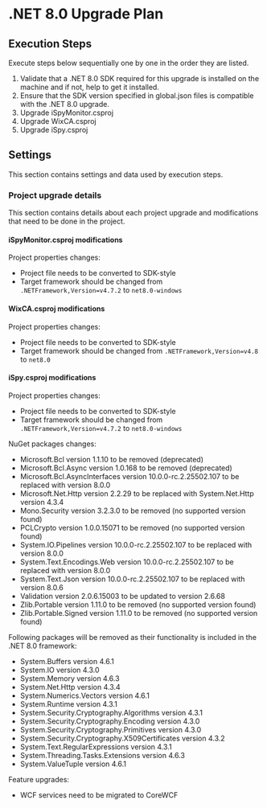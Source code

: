 # .NET 8.0 Upgrade Plan

## Execution Steps

Execute steps below sequentially one by one in the order they are listed.

1. Validate that a .NET 8.0 SDK required for this upgrade is installed on the machine and if not, help to get it installed.
2. Ensure that the SDK version specified in global.json files is compatible with the .NET 8.0 upgrade.
3. Upgrade iSpyMonitor.csproj
4. Upgrade WixCA.csproj
5. Upgrade iSpy.csproj

## Settings

This section contains settings and data used by execution steps.

### Project upgrade details
This section contains details about each project upgrade and modifications that need to be done in the project.

#### iSpyMonitor.csproj modifications

Project properties changes:
  - Project file needs to be converted to SDK-style
  - Target framework should be changed from `.NETFramework,Version=v4.7.2` to `net8.0-windows`

#### WixCA.csproj modifications

Project properties changes:
  - Project file needs to be converted to SDK-style
  - Target framework should be changed from `.NETFramework,Version=v4.8` to `net8.0`

#### iSpy.csproj modifications

Project properties changes:
  - Project file needs to be converted to SDK-style
  - Target framework should be changed from `.NETFramework,Version=v4.7.2` to `net8.0-windows`

NuGet packages changes:
  - Microsoft.Bcl version 1.1.10 to be removed (deprecated)
  - Microsoft.Bcl.Async version 1.0.168 to be removed (deprecated)
  - Microsoft.Bcl.AsyncInterfaces version 10.0.0-rc.2.25502.107 to be replaced with version 8.0.0
  - Microsoft.Net.Http version 2.2.29 to be replaced with System.Net.Http version 4.3.4
  - Mono.Security version 3.2.3.0 to be removed (no supported version found)
  - PCLCrypto version 1.0.0.15071 to be removed (no supported version found)
  - System.IO.Pipelines version 10.0.0-rc.2.25502.107 to be replaced with version 8.0.0
  - System.Text.Encodings.Web version 10.0.0-rc.2.25502.107 to be replaced with version 8.0.0
  - System.Text.Json version 10.0.0-rc.2.25502.107 to be replaced with version 8.0.6
  - Validation version 2.0.6.15003 to be updated to version 2.6.68
  - Zlib.Portable version 1.11.0 to be removed (no supported version found)
  - Zlib.Portable.Signed version 1.11.0 to be removed (no supported version found)

Following packages will be removed as their functionality is included in the .NET 8.0 framework:
  - System.Buffers version 4.6.1
  - System.IO version 4.3.0
  - System.Memory version 4.6.3
  - System.Net.Http version 4.3.4
  - System.Numerics.Vectors version 4.6.1
  - System.Runtime version 4.3.1
  - System.Security.Cryptography.Algorithms version 4.3.1
  - System.Security.Cryptography.Encoding version 4.3.0
  - System.Security.Cryptography.Primitives version 4.3.0
  - System.Security.Cryptography.X509Certificates version 4.3.2
  - System.Text.RegularExpressions version 4.3.1
  - System.Threading.Tasks.Extensions version 4.6.3
  - System.ValueTuple version 4.6.1

Feature upgrades:
  - WCF services need to be migrated to CoreWCF